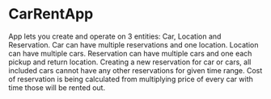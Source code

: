 # CarRentApp

App lets you create and operate on 3 entities: Car, Location and Reservation.
Car can have multiple reservations and one location.
Location can have multiple cars.
Reservation can have multiple cars and one each pickup and return location.
Creating a new reservation for car or cars, all included cars cannot have any other reservations for given time range.
Cost of reservation is being calculated from multiplying price of every car with time those will be rented out.
